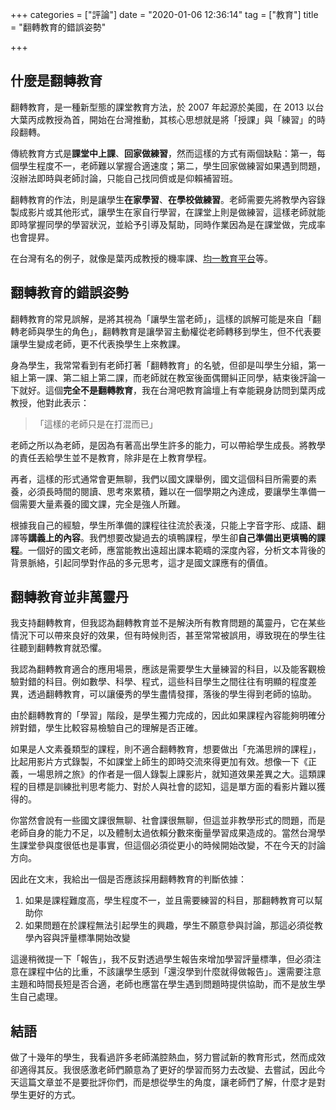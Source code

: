 +++
categories = ["評論"]
date = "2020-01-06 12:36:14"
tag = ["教育"]
title = "翻轉教育的錯誤姿勢"

+++

## 什麼是翻轉教育

翻轉教育，是一種新型態的課堂教育方法，於 2007 年起源於美國，在 2013 以台大葉丙成教授為首，開始在台灣推動，其核心思想就是將「授課」與「練習」的時段翻轉。

傳統教育方式是**課堂中上課**、**回家做練習**，然而這樣的方式有兩個缺點：第一，每個學生程度不一，老師難以掌握合適速度；第二，學生回家做練習如果遇到問題，沒辦法即時與老師討論，只能自己找同儕或是仰賴補習班。

翻轉教育的作法，則是讓學生**在家學習**、**在學校做練習**。老師需要先將教學內容錄製成影片或其他形式，讓學生在家自行學習，在課堂上則是做練習，這樣老師就能即時掌握同學的學習狀況，並給予引導及幫助，同時作業因為是在課堂做，完成率也會提昇。

在台灣有名的例子，就像是葉丙成教授的機率課、[均一教育平台](https://www.junyiacademy.org/)等。

## 翻轉教育的錯誤姿勢

翻轉教育的常見誤解，是將其視為「讓學生當老師」，這樣的誤解可能是來自「翻轉老師與學生的角色」，翻轉教育是讓學習主動權從老師轉移到學生，但不代表要讓學生變成老師，更不代表換學生上來教課。

身為學生，我常常看到有老師打著「翻轉教育」的名號，但卻是叫學生分組，第一組上第一課、第二組上第二課，而老師就在教室後面偶爾糾正同學，結束後評論一下就好。這個**完全不是翻轉教育**，我在台灣吧教育論壇上有幸能親身訪問到葉丙成教授，他對此表示：

> 「這樣的老師只是在打混而已」

老師之所以為老師，是因為有著高出學生許多的能力，可以帶給學生成長。將教學的責任丟給學生並不是教育，除非是在上教育學程。

再者，這樣的形式通常會更無聊，我們以國文課舉例，國文這個科目所需要的素養，必須長時間的閱讀、思考來累積，難以在一個學期之內達成，要讓學生準備一個需要大量素養的國文課，完全是強人所難。

根據我自己的經驗，學生所準備的課程往往流於表淺，只能上字音字形、成語、翻譯等**講義上的內容**。我們想要改變過去的填鴨課程，學生卻**自己準備出更填鴨的課程**。一個好的國文老師，應當能教出遠超出課本範疇的深度內容，分析文本背後的背景脈絡，引起同學對作品的多元思考，這才是國文課應有的價值。

## 翻轉教育並非萬靈丹

我支持翻轉教育，但我認為翻轉教育並不是解決所有教育問題的萬靈丹，它在某些情況下可以帶來良好的效果，但有時候則否，甚至常常被誤用，導致現在的學生往往聽到翻轉教育就恐懼。

我認為翻轉教育適合的應用場景，應該是需要學生大量練習的科目，以及能客觀檢驗對錯的科目。例如數學、科學、程式，這些科目學生之間往往有明顯的程度差異，透過翻轉教育，可以讓優秀的學生盡情發揮，落後的學生得到老師的協助。

由於翻轉教育的「學習」階段，是學生獨力完成的，因此如果課程內容能夠明確分辨對錯，學生比較容易檢驗自己的理解是否正確。

如果是人文素養類型的課程，則不適合翻轉教育，想要做出「充滿思辨的課程」，比起用影片方式錄製，不如課堂上師生的即時交流來得更加有效。想像一下《正義，一場思辨之旅》的作者是一個人錄製上課影片，就知道效果差異之大。這類課程的目標是訓練批判思考能力、對於人與社會的認知，這是單方面的看影片難以獲得的。

你當然會說有一些國文課很無聊、社會課很無聊，但這並非教學形式的問題，而是老師自身的能力不足，以及體制太過依賴分數來衡量學習成果造成的。當然台灣學生課堂參與度很低也是事實，但這個必須從更小的時候開始改變，不在今天的討論方向。

因此在文末，我給出一個是否應該採用翻轉教育的判斷依據：

1. 如果是課程難度高，學生程度不一，並且需要練習的科目，那翻轉教育可以幫助你
2. 如果問題在於課程無法引起學生的興趣，學生不願意參與討論，那這必須從教學內容與評量標準開始改變

這邊稍微提一下「報告」，我不反對透過學生報告來增加學習評量標準，但必須注意在課程中佔的比重，不該讓學生感到「還沒學到什麼就得做報告」。還需要注意主題和時間長短是否合適，老師也應當在學生遇到問題時提供協助，而不是放生學生自己處理。

## 結語

做了十幾年的學生，我看過許多老師滿腔熱血，努力嘗試新的教育形式，然而成效卻適得其反。我很感激老師們願意為了更好的學習而努力去改變、去嘗試，因此今天這篇文章並不是要批評你們，而是想從學生的角度，讓老師們了解，什麼才是對學生更好的方式。

